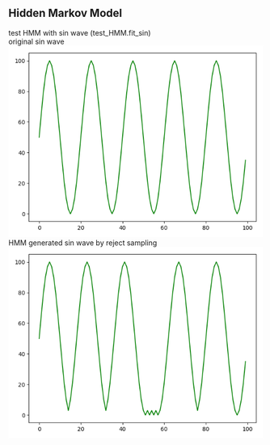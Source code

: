 Hidden Markov Model
---

test HMM with sin wave (test_HMM.fit_sin)  
original sin wave  
![img](https://github.com/raoqiyu/HMM/raw/master/data/hmm_sin.jpg)  
HMM generated sin wave  by reject sampling
![img](https://github.com/raoqiyu/HMM/raw/master/data/hmm_sin_generate_by_reject_sampling.jpg)  